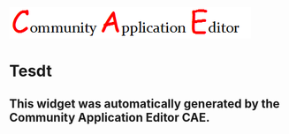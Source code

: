 ![CAE](https://github.com/PhilCAEOrg/frontendComponent-2001/blob/gh-pages/img/logo.png)  

Tesdt
===================


This widget was automatically generated by the Community Application Editor CAE.  
---------------

